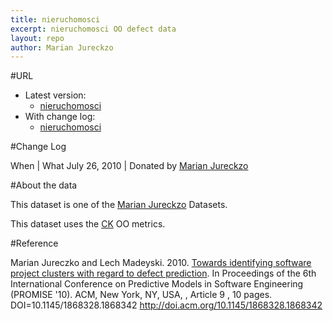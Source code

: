 ```yaml
---
title: nieruchomosci
excerpt: nieruchomosci OO defect data
layout: repo
author: Marian Jureckzo
---
```



#URL

  * Latest version: 
    * [nieruchomosci](https://terapromise.csc.ncsu.edu:8443/svn/repo/defect/ck/nieruchomosci/nieruchomosci.csv)
  * With change log: 
    * [nieruchomosci](https://terapromise.csc.ncsu.edu:8443/svn/repo/defect/ck/nieruchomosci/)

#Change Log

When | What
July 26, 2010 | Donated by [Marian Jureckzo](MarianJureczko)

#About the data

This dataset is one of the [Marian Jureckzo](MarianJureczko) Datasets.

This dataset uses the [CK](Chidamber) OO metrics.

#Reference

Marian Jureczko and Lech Madeyski. 2010. [Towards identifying software project clusters with regard to defect prediction](http://dl.acm.org/citation.cfm?id=1868328.1868342&coll=DL&dl=GUIDE&CFID=96280125&CFTOKEN=47274353). In
Proceedings of the 6th International Conference on Predictive
Models in Software Engineering (PROMISE '10). ACM, New York,
NY, USA, , Article 9 , 10 pages. DOI=10.1145/1868328.1868342
http://doi.acm.org/10.1145/1868328.1868342